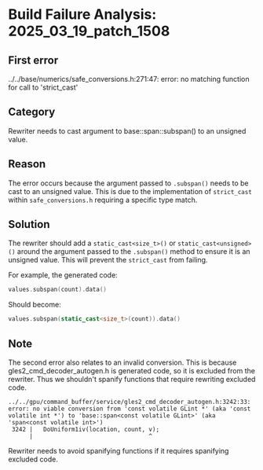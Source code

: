 # Build Failure Analysis: 2025_03_19_patch_1508

## First error

../../base/numerics/safe_conversions.h:271:47: error: no matching function for call to 'strict_cast'

## Category
Rewriter needs to cast argument to base::span::subspan() to an unsigned value.

## Reason
The error occurs because the argument passed to `.subspan()` needs to be cast to an unsigned value. This is due to the implementation of `strict_cast` within `safe_conversions.h` requiring a specific type match.

## Solution
The rewriter should add a `static_cast<size_t>()` or `static_cast<unsigned>()` around the argument passed to the `.subspan()` method to ensure it is an unsigned value. This will prevent the `strict_cast` from failing.

For example, the generated code:

```c++
values.subspan(count).data()
```

Should become:

```c++
values.subspan(static_cast<size_t>(count)).data()
```

## Note

The second error also relates to an invalid conversion. This is because gles2_cmd_decoder_autogen.h is generated code, so it is excluded from the rewriter. Thus we shouldn't spanify functions that require rewriting excluded code.
```
../../gpu/command_buffer/service/gles2_cmd_decoder_autogen.h:3242:33: error: no viable conversion from 'const volatile GLint *' (aka 'const volatile int *') to 'base::span<const volatile GLint>' (aka 'span<const volatile int>')
 3242 |   DoUniform1iv(location, count, v);
      |                                 ^
```
Rewriter needs to avoid spanifying functions if it requires spanifying excluded code.